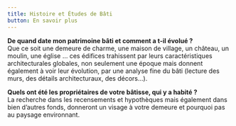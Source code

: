 ```yaml
---
title: Histoire et Études de Bâti
button: En savoir plus
---
```


**De quand date mon patrimoine bâti et comment a t-il évolué&nbsp;?**  
Que ce soit une demeure de charme, une maison de village, un château, un moulin, une église … ces édifices trahissent par leurs caractéristiques architecturales globales, non seulement une époque mais donnent également à voir leur évolution, par une analyse fine du bâti (lecture des murs, des détails architecturaux, des décors…).  

**Quels ont été les propriétaires de votre bâtisse, qui y a habité&nbsp;?**  
La recherche dans les recensements et hypothèques mais également dans bien d’autres fonds, donneront un visage à votre demeure et pourquoi pas au paysage environnant.  
